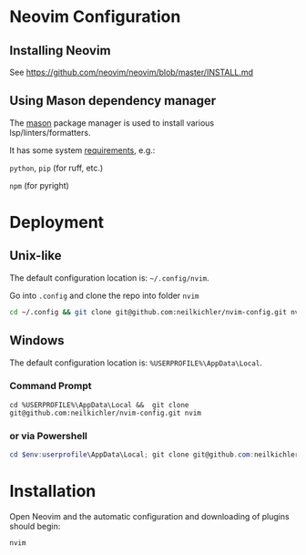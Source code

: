 # Neovim Configuration
## Installing Neovim
See https://github.com/neovim/neovim/blob/master/INSTALL.md

## Using Mason dependency manager
The [mason](https://github.com/mason-org/mason.nvim) package manager is used to install various lsp/linters/formatters.

It has some system [requirements](https://github.com/mason-org/mason.nvim?tab=readme-ov-file#requirements), e.g.:

`python`, `pip` (for ruff, etc.)

`npm` (for pyright)

# Deployment
## Unix-like
The default configuration location is: `~/.config/nvim`.

Go into `.config` and clone the repo into folder `nvim`
```bash
cd ~/.config && git clone git@github.com:neilkichler/nvim-config.git nvim
```
## Windows
The default configuration location is: `%USERPROFILE%\AppData\Local`.

### Command Prompt
```
cd %USERPROFILE%\AppData\Local &&  git clone git@github.com:neilkichler/nvim-config.git nvim
```
### or via Powershell
```powershell
cd $env:userprofile\AppData\Local; git clone git@github.com:neilkichler/nvim-config.git nvim
``` 

# Installation
Open Neovim and the automatic configuration and downloading of plugins should begin:
```bash
nvim
```
